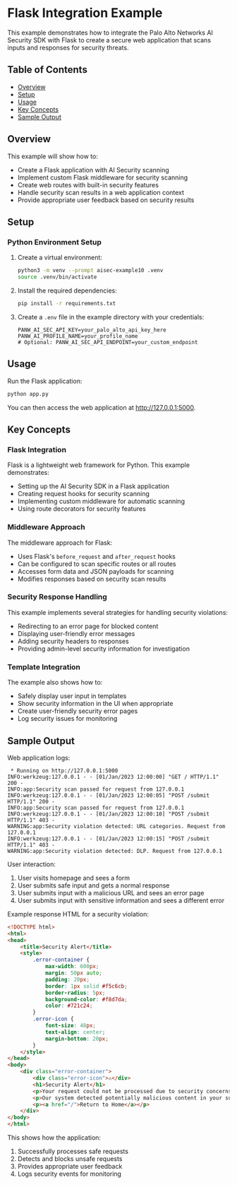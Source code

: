 # Flask Integration Example

This example demonstrates how to integrate the Palo Alto Networks AI Security SDK with Flask to create a secure web application that scans inputs and responses for security threats.

## Table of Contents

- [Overview](#overview)
- [Setup](#setup)
- [Usage](#usage)
- [Key Concepts](#key-concepts)
- [Sample Output](#sample-output)

## Overview

This example will show how to:
- Create a Flask application with AI Security scanning
- Implement custom Flask middleware for security scanning
- Create web routes with built-in security features
- Handle security scan results in a web application context
- Provide appropriate user feedback based on security results

## Setup

### Python Environment Setup

1. Create a virtual environment:
   ```bash
   python3 -m venv --prompt aisec-example10 .venv
   source .venv/bin/activate
   ```

2. Install the required dependencies:
   ```bash
   pip install -r requirements.txt
   ```

3. Create a `.env` file in the example directory with your credentials:
   ```
   PANW_AI_SEC_API_KEY=your_palo_alto_api_key_here
   PANW_AI_PROFILE_NAME=your_profile_name
   # Optional: PANW_AI_SEC_API_ENDPOINT=your_custom_endpoint
   ```

## Usage

Run the Flask application:

```bash
python app.py
```

You can then access the web application at http://127.0.0.1:5000.

## Key Concepts

### Flask Integration

Flask is a lightweight web framework for Python. This example demonstrates:
- Setting up the AI Security SDK in a Flask application
- Creating request hooks for security scanning
- Implementing custom middleware for automatic scanning
- Using route decorators for security features

### Middleware Approach

The middleware approach for Flask:
- Uses Flask's `before_request` and `after_request` hooks
- Can be configured to scan specific routes or all routes
- Accesses form data and JSON payloads for scanning
- Modifies responses based on security scan results

### Security Response Handling

This example implements several strategies for handling security violations:
- Redirecting to an error page for blocked content
- Displaying user-friendly error messages
- Adding security headers to responses
- Providing admin-level security information for investigation

### Template Integration

The example also shows how to:
- Safely display user input in templates
- Show security information in the UI when appropriate
- Create user-friendly security error pages
- Log security issues for monitoring

## Sample Output

Web application logs:
```
 * Running on http://127.0.0.1:5000
INFO:werkzeug:127.0.0.1 - - [01/Jan/2023 12:00:00] "GET / HTTP/1.1" 200 -
INFO:app:Security scan passed for request from 127.0.0.1
INFO:werkzeug:127.0.0.1 - - [01/Jan/2023 12:00:05] "POST /submit HTTP/1.1" 200 -
INFO:app:Security scan passed for request from 127.0.0.1
INFO:werkzeug:127.0.0.1 - - [01/Jan/2023 12:00:10] "POST /submit HTTP/1.1" 403 -
WARNING:app:Security violation detected: URL categories. Request from 127.0.0.1
INFO:werkzeug:127.0.0.1 - - [01/Jan/2023 12:00:15] "POST /submit HTTP/1.1" 403 -
WARNING:app:Security violation detected: DLP. Request from 127.0.0.1
```

User interaction:
1. User visits homepage and sees a form
2. User submits safe input and gets a normal response
3. User submits input with a malicious URL and sees an error page
4. User submits input with sensitive information and sees a different error

Example response HTML for a security violation:
```html
<!DOCTYPE html>
<html>
<head>
    <title>Security Alert</title>
    <style>
        .error-container {
            max-width: 600px;
            margin: 50px auto;
            padding: 20px;
            border: 1px solid #f5c6cb;
            border-radius: 5px;
            background-color: #f8d7da;
            color: #721c24;
        }
        .error-icon {
            font-size: 48px;
            text-align: center;
            margin-bottom: 20px;
        }
    </style>
</head>
<body>
    <div class="error-container">
        <div class="error-icon">⚠️</div>
        <h1>Security Alert</h1>
        <p>Your request could not be processed due to security concerns.</p>
        <p>Our system detected potentially malicious content in your submission.</p>
        <p><a href="/">Return to Home</a></p>
    </div>
</body>
</html>
```

This shows how the application:
1. Successfully processes safe requests
2. Detects and blocks unsafe requests
3. Provides appropriate user feedback
4. Logs security events for monitoring